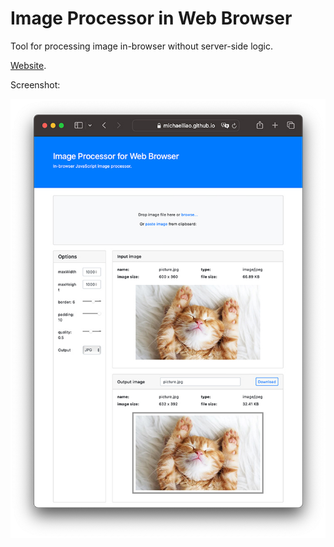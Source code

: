 # Image Processor in Web Browser

Tool for processing image in-browser without server-side logic.

[Website](https://michaelliao.github.io/image-processor/).

Screenshot:

![screenshot](screenshot.jpg?raw=true)
